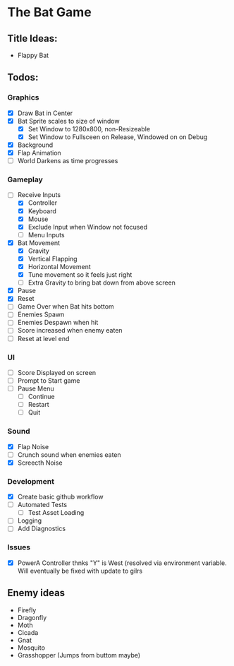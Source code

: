 # The Bat Game

## Title Ideas:
- Flappy Bat

## Todos:
### Graphics
- [x] Draw Bat in Center
- [x] Bat Sprite scales to size of window
    - [x] Set Window to 1280x800, non-Resizeable
    - [x] Set Window to Fullsceen on Release, Windowed on on Debug
- [x] Background
- [x] Flap Animation
- [ ] World Darkens as time progresses

### Gameplay
- [ ] Receive Inputs
    - [x] Controller
    - [x] Keyboard
    - [x] Mouse
    - [x] Exclude Input when Window not focused
    - [ ] Menu Inputs
- [x] Bat Movement
    - [x] Gravity
    - [x] Vertical Flapping
    - [x] Horizontal Movement
    - [x] Tune movement so it feels just right
    - [ ] Extra Gravity to bring bat down from above screen
- [x] Pause
- [x] Reset
- [ ] Game Over when Bat hits bottom
- [ ] Enemies Spawn
- [ ] Enemies Despawn when hit
- [ ] Score increased when enemy eaten
- [ ] Reset at level end

### UI
- [ ] Score Displayed on screen
- [ ] Prompt to Start game
- [ ] Pause Menu
    - [ ] Continue 
    - [ ] Restart
    - [ ] Quit

### Sound
- [x] Flap Noise
- [ ] Crunch sound when enemies eaten
- [x] Screecth Noise 

### Development
- [x] Create basic github workflow
- [ ] Automated Tests
    - [ ] Test Asset Loading
- [ ] Logging
- [ ] Add Diagnostics

### Issues
- [x] PowerA Controller thnks "Y" is West
    (resolved via environment variable. Will eventually be fixed with update to gilrs

## Enemy ideas
- Firefly
- Dragonfly
- Moth
- Cicada
- Gnat
- Mosquito
- Grasshopper (Jumps from buttom maybe)
